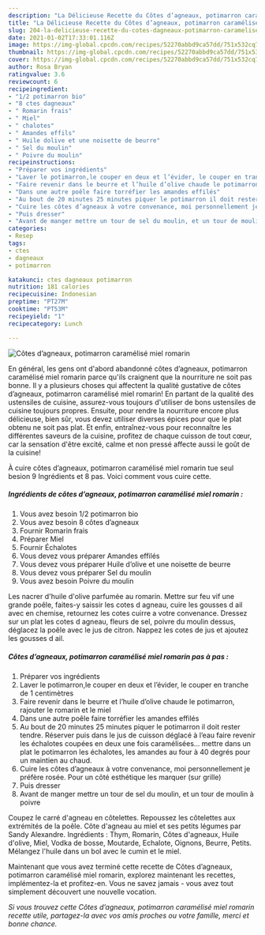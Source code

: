 ```yaml
---
description: "La Délicieuse Recette du Côtes d’agneaux, potimarron caramélisé miel romarin"
title: "La Délicieuse Recette du Côtes d’agneaux, potimarron caramélisé miel romarin"
slug: 204-la-delicieuse-recette-du-cotes-dagneaux-potimarron-caramelise-miel-romarin
date: 2021-01-02T17:33:01.116Z
image: https://img-global.cpcdn.com/recipes/52270abbd9ca57dd/751x532cq70/cotes-dagneaux-potimarron-caramelise-miel-romarin-photo-principale-de-la-recette.jpg
thumbnail: https://img-global.cpcdn.com/recipes/52270abbd9ca57dd/751x532cq70/cotes-dagneaux-potimarron-caramelise-miel-romarin-photo-principale-de-la-recette.jpg
cover: https://img-global.cpcdn.com/recipes/52270abbd9ca57dd/751x532cq70/cotes-dagneaux-potimarron-caramelise-miel-romarin-photo-principale-de-la-recette.jpg
author: Rosa Bryan
ratingvalue: 3.6
reviewcount: 6
recipeingredient:
- "1/2 potimarron bio"
- "8 ctes dagneaux"
- " Romarin frais"
- " Miel"
- " chalotes"
- " Amandes effils"
- " Huile dolive et une noisette de beurre"
- " Sel du moulin"
- " Poivre du moulin"
recipeinstructions:
- "Préparer vos ingrédients"
- "Laver le potimarron,le couper en deux et l’évider, le couper en tranche de 1 centimètres"
- "Faire revenir dans le beurre et l’huile d’olive chaude le potimarron, rajouter le romarin et le miel"
- "Dans une autre poêle faire torréfier les amandes effilés"
- "Au bout de 20 minutes 25 minutes piquer le potimarron il doit rester tendre. Réserver puis dans le jus de cuisson déglacé à l’eau faire revenir les échalotes coupées en deux une fois caramélisées... mettre dans un plat le potimarron les échalotes, les amandes au four à 40 degrés pour un maintien au chaud."
- "Cuire les côtes d’agneaux à votre convenance, moi personnellement je préfère rosée. Pour un côté esthétique les marquer (sur grille)"
- "Puis dresser"
- "Avant de manger mettre un tour de sel du moulin, et un tour de moulin à poivre"
categories:
- Resep
tags:
- ctes
- dagneaux
- potimarron

katakunci: ctes dagneaux potimarron 
nutrition: 181 calories
recipecuisine: Indonesian
preptime: "PT27M"
cooktime: "PT53M"
recipeyield: "1"
recipecategory: Lunch

---
```



![Côtes d’agneaux, potimarron caramélisé miel romarin](https://img-global.cpcdn.com/recipes/52270abbd9ca57dd/751x532cq70/cotes-dagneaux-potimarron-caramelise-miel-romarin-photo-principale-de-la-recette.jpg)

En général, les gens ont d'abord abandonné côtes d’agneaux, potimarron caramélisé miel romarin parce qu'ils craignent que la nourriture ne soit pas bonne. Il y a plusieurs choses qui affectent la qualité gustative de côtes d’agneaux, potimarron caramélisé miel romarin! En partant de la qualité des ustensiles de cuisine, assurez-vous toujours d'utiliser de bons ustensiles de cuisine toujours propres. Ensuite, pour rendre la nourriture encore plus délicieuse, bien sûr, vous devez utiliser diverses épices pour que le plat obtenu ne soit pas plat. Et enfin, entraînez-vous pour reconnaître les différentes saveurs de la cuisine, profitez de chaque cuisson de tout cœur, car la sensation d'être excité, calme et non pressé affecte aussi le goût de la cuisine!

<!--inarticleads1-->

À cuire côtes d’agneaux, potimarron caramélisé miel romarin tue seul besion 9 Ingrédients et 8 pas. Voici comment vous cuire cette.

##### Ingrédients de côtes d’agneaux, potimarron caramélisé miel romarin :

1. Vous avez besoin 1/2 potimarron bio
1. Vous avez besoin 8 côtes d’agneaux
1. Fournir  Romarin frais
1. Préparer  Miel
1. Fournir  Échalotes
1. Vous devez vous préparer  Amandes effilés
1. Vous devez vous préparer  Huile d’olive et une noisette de beurre
1. Vous devez vous préparer  Sel du moulin
1. Vous avez besoin  Poivre du moulin


Les nacrer d&#39;huile d&#39;olive parfumée au romarin. Mettre sur feu vif une grande poêle, faites-y saissir les cotes d agneau, cuire les gousses d ail avec en chemise, retournez les cotes cuirre a votre convenance. Dressez sur un plat les cotes d agneau, fleurs de sel, poivre du moulin dessus, déglacez la poêle avec le jus de citron. Nappez les cotes de jus et ajoutez les gousses d ail. 

<!--inarticleads2-->

##### Côtes d’agneaux, potimarron caramélisé miel romarin pas à pas :

1. Préparer vos ingrédients
1. Laver le potimarron,le couper en deux et l’évider, le couper en tranche de 1 centimètres
1. Faire revenir dans le beurre et l’huile d’olive chaude le potimarron, rajouter le romarin et le miel
1. Dans une autre poêle faire torréfier les amandes effilés
1. Au bout de 20 minutes 25 minutes piquer le potimarron il doit rester tendre. Réserver puis dans le jus de cuisson déglacé à l’eau faire revenir les échalotes coupées en deux une fois caramélisées... mettre dans un plat le potimarron les échalotes, les amandes au four à 40 degrés pour un maintien au chaud.
1. Cuire les côtes d’agneaux à votre convenance, moi personnellement je préfère rosée. Pour un côté esthétique les marquer (sur grille)
1. Puis dresser
1. Avant de manger mettre un tour de sel du moulin, et un tour de moulin à poivre


Coupez le carré d&#39;agneau en côtelettes. Repoussez les côtelettes aux extrémités de la poêle. Côte d&#39;agneau au miel et ses petits légumes par Sandy Alexandre. Ingrédients : Thym, Romarin, Côtes d&#39;agneaux, Huile d&#39;olive, Miel, Vodka de bosse, Moutarde, Echalote, Oignons, Beurre, Petits. Mélangez l&#39;huile dans un bol avec le cumin et le miel. 

<!--inarticleads1-->

<p>
Maintenant que vous avez terminé cette recette de Côtes d’agneaux, potimarron caramélisé miel romarin, explorez maintenant les recettes, implémentez-la et profitez-en. Vous ne savez jamais - vous avez tout simplement découvert une nouvelle vocation.
</p>

<p>
<i>Si vous trouvez cette Côtes d’agneaux, potimarron caramélisé miel romarin recette utile, partagez-la avec vos amis proches ou votre famille, merci et bonne chance.</i>
</p>
